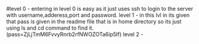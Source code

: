 #level 0 - entering in level 0 is easy as it just uses ssh to login to the server with username,adderess,port and password.
level 1 - in this lvl in its given that pass is given in the readme  file that is in home directory so its just using ls and cd command to find it.(pass=ZjLjTmM6FvvyRnrb2rfNWOZOTa6ip5If)
level 2 -

